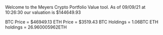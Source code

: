 Welcome to the Meyers Crypto Portfolio Value tool. 
As of 09/09/21 at 10:26:30 our valuation is $144649.93 

BTC Price = $46949.13
 ETH Price = $3519.43
BTC Holdings = 1.06BTC
 ETH holdings = 26.960005962ETH 
